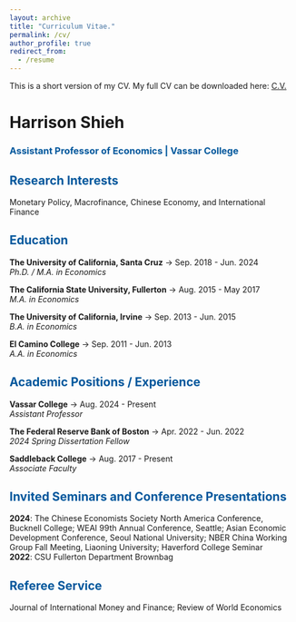 ```yaml
---
layout: archive
title: "Curriculum Vitae."
permalink: /cv/
author_profile: true
redirect_from:
  - /resume
---
```


This is a short version of my CV. My full CV can be downloaded here: [C.V.](https://www.dropbox.com/home/Career%20Files/SharedCV)

# Harrison Shieh

### <span style="color: #00579C;">Assistant Professor of Economics | Vassar College</span>

## <span style="color: #00579C;">Research Interests</span>
Monetary Policy, Macrofinance, Chinese Economy, and International Finance

## <span style="color: #00579C;">Education</span>
**The University of California, Santa Cruz**
-> Sep. 2018 - Jun. 2024  
*Ph.D. / M.A. in Economics*

**The California State University, Fullerton**
-> Aug. 2015 - May 2017  
*M.A. in Economics*

**The University of California, Irvine**
-> Sep. 2013 - Jun. 2015  
*B.A. in Economics*

**El Camino College**
-> Sep. 2011 - Jun. 2013  
*A.A. in Economics*

## <span style="color: #00579C;">Academic Positions / Experience</span>
**Vassar College**
-> Aug. 2024 - Present  
*Assistant Professor*

**The Federal Reserve Bank of Boston**
-> Apr. 2022 - Jun. 2022  
*2024 Spring Dissertation Fellow*

**Saddleback College**
-> Aug. 2017 - Present  
*Associate Faculty*

## <span style="color: #00579C;">Invited Seminars and Conference Presentations</span>
**2024**: The Chinese Economists Society North America Conference, Bucknell College; WEAI 99th Annual Conference, Seattle; Asian Economic Development Conference, Seoul National University; NBER China Working Group Fall Meeting, Liaoning University; Haverford College Seminar  
**2022**: CSU Fullerton Department Brownbag

## <span style="color: #00579C;">Referee Service</span>
Journal of International Money and Finance; Review of World Economics

